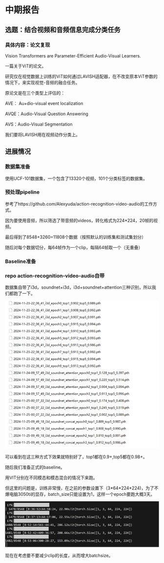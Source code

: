 # 中期报告

## 选题：结合视频和音频信息完成分类任务

### 具体内容：论文复现

Vision Transformers are Parameter-Efficient Audio-Visual Learners.

一篇关于ViT的论文。

研究仅在视觉数据上训练的ViT如何通过LAVISH适配器，在不改变原本ViT参数的情况下，来实现视觉-音频的融合任务。

原论文是在三个类型上评估的：

AVE： Au+dio-visual event localization

AVQE：Audio-Visual Question Answering

AVS：Audio-Visual Segmentation

我们要将LAVISH用在视频动作分类上。

## 进展情况

### 数据集准备

使用UCF-101数据集，一个包含了13320个视频，101个分类标签的数据集。

### 预处理pipeline

参考了https://github.com/Alexyuda/action-recognition-video-audio的工作方式。

因为要使用音频，所以筛选了带音频的videos，转化格式为224*224，20帧的视频。

最后得到了8548+3260=11808个数据（按照默认的训练集和测试集划分）

随后对每个数据切分，每64帧作为一个clip，每隔64帧取一个（无重叠）

### Baseline准备

### repo action-recognition-video-audio自带

数据集自带了i3d，soundnet+i3d，i3d+soundnet+attention三种识别，所以我们都跑了一下。

![1732591115415](./pictures/1732591115415.png)

可以看到在这三种方式下效果就特别好了，top1都在0.9+,top5都在0.98+。

随后我们准备正式的baseline。

用VIT分别在不同模态和模态混合的情况下来跑。

但这里的问题是，训练非常慢，在之前的参数设置下（3\*64\*224\*224)，为了不爆电脑3050ti的显存，batch_size只能设置为1，这样一个epoch要跑大概3天。

![b25474b9978ded6fa0eb9370970d021](pictures/b25474b9978ded6fa0eb9370970d021.png)

现在在考虑要不要减少clip的长度，从而增大batchsize。
